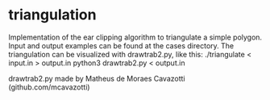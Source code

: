 # triangulation
Implementation of the ear clipping algorithm to triangulate a simple polygon. Input and output examples can be found at the cases directory. The triangulation can be visualized with drawtrab2.py, like this:
./triangulate < input.in > output.in
python3 drawtrab2.py < output.in

drawtrab2.py made by Matheus de Moraes Cavazotti (github.com/mcavazotti)
